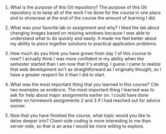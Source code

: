 1. What is the purpose of this Git repository?
	The purpose of this Git repository is to keep all of the work I've done for the course in one place and to showcase at the end of the course the amount of learning I did.

2. What was your favorite lab or assignment and why?
	I liked the lab about changing images based on resizing windows because I was able to understand what to do quickly and easily. It made me feel better about my ability to piece together solutions to practical application problems.

3. How much do you think you have grown from day 1 of this course to now?
	I actually think I was more confident in my ability when the semester started than I am now that it's ending. I guess I came to realize that web development isn't as straightforward as I originally thought, so I have a greater respect for it than I did to start.

4. What was the most important thing that you learned in this course? Cite two examples as evidence.
	The most important thing I learned was to ask for help about major assignments earlier on. I could have done better on homework assignments 2 and 3 if I had reached out for advice sooner.

5. Now that you have finished the course, what topic would you like to delve deeper into?
	Client-side coding is more interesting to me than server-side, so that is an area I would be more willing to explore.